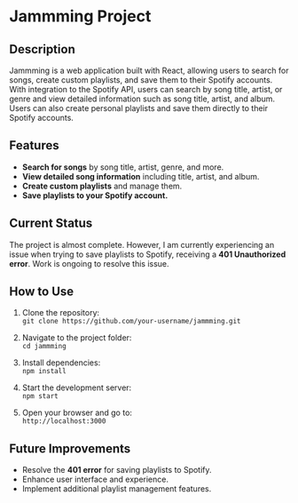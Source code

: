 # Jammming Project

## Description

Jammming is a web application built with React, allowing users to search for songs, create custom playlists, and save them to their Spotify accounts. With integration to the Spotify API, users can search by song title, artist, or genre and view detailed information such as song title, artist, and album. Users can also create personal playlists and save them directly to their Spotify accounts.

## Features

- **Search for songs** by song title, artist, genre, and more.
- **View detailed song information** including title, artist, and album.
- **Create custom playlists** and manage them.
- **Save playlists to your Spotify account.**

## Current Status

The project is almost complete. However, I am currently experiencing an issue when trying to save playlists to Spotify, receiving a **401 Unauthorized error**. Work is ongoing to resolve this issue.

## How to Use

1. Clone the repository:  
   `git clone https://github.com/your-username/jammming.git`
   
2. Navigate to the project folder:  
   `cd jammming`

3. Install dependencies:  
   `npm install`

4. Start the development server:  
   `npm start`

5. Open your browser and go to:  
   `http://localhost:3000`

## Future Improvements

- Resolve the **401 error** for saving playlists to Spotify.
- Enhance user interface and experience.
- Implement additional playlist management features.
